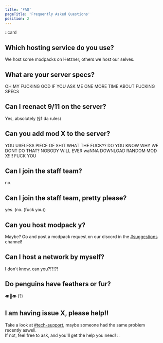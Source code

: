 ```yaml
---
title: 'FAQ'
pageTitle: 'Frequently Asked Questions'
position: 2
---
```


::card
## Which hosting service do you use?
We host some modpacks on Hetzner, others we host our selves.
## What are your server specs?
OH MY FUCKING GOD IF YOU ASK ME ONE MORE TIME ABOUT FUCKING SPECS
## Can I reenact 9/11 on the server?
Yes, absolutely (§1 da rules)
## Can you add mod X to the server?
YOU USELESS PIECE OF SHIT WHAT THE FUCK?? DO YOU KNOW WHY WE DONT DO THAT? NOBODY WILL EVER waNNA DOWNLOAD RANDOM MOD X!!!! FUCK YOU
## Can I join the staff team? 
no.
## Can I join the staff team, pretty please?
yes. (no. (fuck you))
## Can you host modpack y?
Maybe? Go and post a modpack request on our discord in the [#suggestions](https://discord.com/channels/637719625274228743/1151595305872146652) channel!
## Can I host a network by myself?
I don't know, can you?!?!?!
## Do penguins have feathers or fur?
👁️👄👁️ (?)
## I am having issue X, please help!!
Take a look at [#tech-support](https://discord.com/channels/637719625274228743/677466545135550475), maybe someone had the same problem recently aswell.  
If not, feel free to ask, and you'll get the help you need!
::